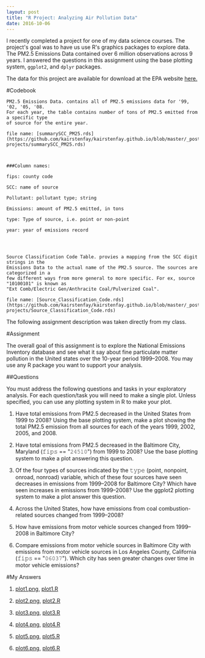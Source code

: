 ```yaml
---
layout: post
title: "R Project: Analyzing Air Pollution Data"
date: 2016-10-06
---
```


I recently completed a project for one of my data science courses. The project's goal was
to have us use R's graphics packages to explore data. The PM2.5 Emissions Data contained 
over 6 million observations across 9 years. I answered the questions in this 
assignment using the base plotting system, `ggplot2`, and `dplyr` packages. 

The data for this project are available for download at the EPA website [here.](http://aqsdr1.epa.gov/aqsweb/aqstmp/airdata/download_files.html)

#Codebook
  
    PM2.5 Emissions Data. contains all of PM2.5 emissions data for '99, '02, '05, '08.
    For each year, the table contains number of tons of PM2.5 emitted from a specific type
    of source for the entire year.
   
    file name: [summarySCC_PM25.rds](https://github.com/kairstenfay/kairstenfay.github.io/blob/master/_posts/R-projects/summarySCC_PM25.rds)
 

   
    ###Column names: 
   
   	fips: county code
   
   	SCC: name of source
   
   	Pollutant: pollutant type; string
   
   	Emissions: amount of PM2.5 emitted, in tons
   
   	type: Type of source, i.e. point or non-point
   
   	year: year of emissions record
   
   
   
   
    Source Classification Code Table. provies a mapping from the SCC digit strings in the
    Emissions Data to the actual name of the PM2.5 source. The sources are categorized in a
    few different ways from more general to more specific. For ex, source "10100101" is known as
    "Ext Comb/Electric Gen/Anthracite Coal/Pulverized Coal".
 
    file name: [Source_Classification_Code.rds](https://github.com/kairstenfay/kairstenfay.github.io/blob/master/_posts/R-projects/Source_Classification_Code.rds)



The following assignment description was taken directly from my class.

#Assignment

The overall goal of this assignment is to explore the National Emissions Inventory database 
and see what it say about fine particulate matter pollution in the United states over the 
10-year period 1999–2008. You may use any R package you want to support your analysis.

##Questions

You must address the following questions and tasks in your exploratory analysis. For each 
question/task you will need to make a single plot. Unless specified, you can use any 
plotting system in R to make your plot.

1. Have total emissions from PM2.5 decreased in the United States from 1999 to 2008? Using
 the base plotting system, make a plot showing the total PM2.5 emission from all sources 
 for each of the years 1999, 2002, 2005, and 2008.
 
2. Have total emissions from PM2.5 decreased in the Baltimore City, Maryland 
(𝚏𝚒𝚙𝚜 == "𝟸𝟺𝟻𝟷𝟶") from 1999 to 2008? Use the base plotting system to make a plot answering 
this question.

3. Of the four types of sources indicated by the 𝚝𝚢𝚙𝚎 (point, nonpoint, onroad, nonroad) 
variable, which of these four sources have seen decreases in emissions from 1999–2008 for 
Baltimore City? Which have seen increases in emissions from 1999–2008? Use the ggplot2 
plotting system to make a plot answer this question.

4. Across the United States, how have emissions from coal combustion-related sources 
changed from 1999–2008?

5. How have emissions from motor vehicle sources changed from 1999–2008 in Baltimore City?

6. Compare emissions from motor vehicle sources in Baltimore City with emissions from motor 
vehicle sources in Los Angeles County, California (𝚏𝚒𝚙𝚜 == "𝟶𝟼𝟶𝟹𝟽"). Which city has seen 
greater changes over time in motor vehicle emissions?



#My Answers

1. [plot1.png](https://github.com/kairstenfay/kairstenfay.github.io/blob/master/_posts/R-projects/plot1.png), 
[plot1.R](https://github.com/kairstenfay/kairstenfay.github.io/blob/master/_posts/R-projects/plot1.R)

2. [plot2.png](https://github.com/kairstenfay/kairstenfay.github.io/blob/master/_posts/R-projects/plot2.png), 
[plot2.R](https://github.com/kairstenfay/kairstenfay.github.io/blob/master/_posts/R-projects/plot2.R)

3. [plot3.png](https://github.com/kairstenfay/kairstenfay.github.io/blob/master/_posts/R-projects/plot3.png), 
[plot3.R](https://github.com/kairstenfay/kairstenfay.github.io/blob/master/_posts/R-projects/plot3.R)

4. [plot4.png](https://github.com/kairstenfay/kairstenfay.github.io/blob/master/_posts/R-projects/plot4.png), 
[plot4.R](https://github.com/kairstenfay/kairstenfay.github.io/blob/master/_posts/R-projects/plot4.R)

5. [plot5.png](https://github.com/kairstenfay/kairstenfay.github.io/blob/master/_posts/R-projects/plot5.png), 
[plot5.R](https://github.com/kairstenfay/kairstenfay.github.io/blob/master/_posts/R-projects/plot5.R)

6. [plot6.png](https://github.com/kairstenfay/kairstenfay.github.io/blob/master/_posts/R-projects/plot6.png), 
[plot6.R](https://github.com/kairstenfay/kairstenfay.github.io/blob/master/_posts/R-projects/plot6.R)
